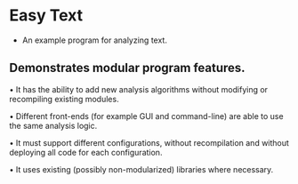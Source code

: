 # Easy Text

- An example program for analyzing text. 

## Demonstrates modular program features.

• It has the ability to add new analysis algorithms without modifying or recompiling
existing modules.

• Different front-ends (for example GUI and command-line) are able to use the
same analysis logic.

• It must support different configurations, without recompilation and without
deploying all code for each configuration.

• It uses existing (possibly non-modularized) libraries where necessary.
